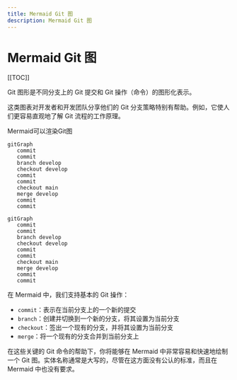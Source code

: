 ```yaml
---
title: Mermaid Git 图
description: Mermaid Git 图
---
```


# Mermaid Git 图

[[TOC]]

Git 图形是不同分支上的 Git 提交和 Git 操作（命令）的图形化表示。

这类图表对开发者和开发团队分享他们的 Git 分支策略特别有帮助。例如，它使人们更容易直观地了解 Git 流程的工作原理。

Mermaid可以渲染Git图

```text
gitGraph
   commit
   commit
   branch develop
   checkout develop
   commit
   commit
   checkout main
   merge develop
   commit
   commit
```
```mermaid
gitGraph
   commit
   commit
   branch develop
   checkout develop
   commit
   commit
   checkout main
   merge develop
   commit
   commit
```

在 Mermaid 中，我们支持基本的 Git 操作：
- `commit`：表示在当前分支上的一个新的提交
- `branch`：创建并切换到一个新的分支，将其设置为当前分支
- `checkout`：签出一个现有的分支，并将其设置为当前分支
- `merge`：将一个现有的分支合并到当前分支上

在这些关键的 Git 命令的帮助下，你将能够在 Mermaid 中非常容易和快速地绘制一个 Git 图。实体名称通常是大写的，尽管在这方面没有公认的标准，而且在 Mermaid 中也没有要求。
